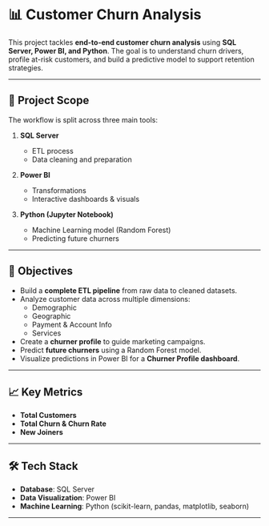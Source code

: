 # 📊 Customer Churn Analysis  

This project tackles **end-to-end customer churn analysis** using **SQL Server, Power BI, and Python**. The goal is to understand churn drivers, profile at-risk customers, and build a predictive model to support retention strategies.  

---

## 🚀 Project Scope  

The workflow is split across three main tools:  

1. **SQL Server**  
   - ETL process  
   - Data cleaning and preparation  

2. **Power BI**  
   - Transformations  
   - Interactive dashboards & visuals  

3. **Python (Jupyter Notebook)**  
   - Machine Learning model (Random Forest)  
   - Predicting future churners  

---

## 🎯 Objectives  

- Build a **complete ETL pipeline** from raw data to cleaned datasets.  
- Analyze customer data across multiple dimensions:  
  - Demographic  
  - Geographic  
  - Payment & Account Info  
  - Services  
- Create a **churner profile** to guide marketing campaigns.  
- Predict **future churners** using a Random Forest model.  
- Visualize predictions in Power BI for a **Churner Profile dashboard**.  

---

## 📈 Key Metrics  

- **Total Customers**  
- **Total Churn & Churn Rate**  
- **New Joiners**  

---

## 🛠️ Tech Stack  

- **Database**: SQL Server  
- **Data Visualization**: Power BI  
- **Machine Learning**: Python (scikit-learn, pandas, matplotlib, seaborn)  

---



